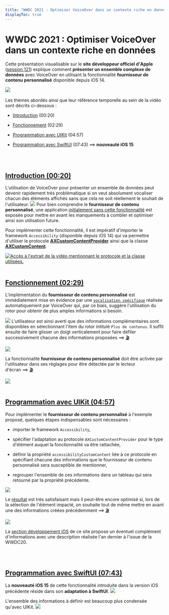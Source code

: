 ```yaml
---
title: "WWDC 2021 : Optimiser VoiceOver dans un contexte riche en données"
displayToc: true
---
```


# WWDC 2021 : Optimiser VoiceOver dans un contexte riche en données

Cette présentation visualisable sur le **site développeur officiel d'<span lang="en">Apple</span>** ([session 121](https://developer.apple.com/videos/play/wwdc2021/10121/)) explique comment **présenter un ensemble complexe de données** avec <span lang="en">VoiceOver</span> en utilisant la fonctionnalité **fournisseur de contenu personnalisé** disponible depuis iOS&nbsp;14.

![](../../../../images/iOSdev/wwdc21-121.png)
<br><br>Les thèmes abordés ainsi que leur référence temporelle au sein de la vidéo sont décrits ci-dessous&nbsp;:

- [Introduction](#introduction-0020) (00:20)

- [Fonctionnement](#fonctionnement-0229) (02:29)

- [Programmation avec UIKit](#programmation-avec-uikit-0457) (04:57)

- [Programmation avec SwiftUI](#programmation-avec-swiftui-0743) (07:43) ⟹ **nouveauté iOS&nbsp;15**

<br><br>
## [Introduction (00:20)](https://developer.apple.com/videos/play/wwdc2021/10121/?time=20)
L'utilisation de <span lang="en">VoiceOver</span> pour présenter un ensemble de données peut devenir rapidement très problématique si on veut absolument vocaliser chacun des éléments affichés sans que cela ne soit réellement le souhait de l'utilisateur.
![](../../../../images/iOSdev/wwdc21-121-Intro1.png)
Pour bien comprendre le **fournisseur de contenu personnalisé**, une application [initialement sans cette fonctionnalité](https://developer.apple.com/videos/play/wwdc2021/10121/?time=37) est exposée pour mettre en avant les manquements à combler et optimiser ainsi son utilisation future.

Pour implémenter cette fonctionnalité, il est impératif d'importer le <span lang="en">framework&nbsp;`Accessibility`</span> (disponible depuis iOS&nbsp;14) qui va permettre d'utiliser le protocole **[AXCustomContentProvider](https://developer.apple.com/documentation/accessibility/axcustomcontentprovider)** ainsi que la classe **[AXCustomContent](https://developer.apple.com/documentation/accessibility/axcustomcontent)**.
<a href="https://developer.apple.com/videos/play/wwdc2021/10121/?time=110">
    
![Accès à l'extrait de la vidéo mentionnant le protocole et la classe utilisées.](../../../../images/iOSdev/wwdc21-121-Intro2.png)
<br><br>
## [Fonctionnement (02:29)](https://developer.apple.com/videos/play/wwdc2021/10121/?time=149)
L'implémentation du **fournisseur de contenu personnalisé** est immédiatement mise en évidence par une [`vocalisation spécifique`](https://developer.apple.com/videos/play/wwdc2021/10121/?time=155) réalisée automatiquement par <span lang="en">VoiceOver</span> qui, par ce biais, suggère l'utilisation du rotor pour obtenir de plus amples informations si besoin.

![](../../../../images/iOSdev/wwdc21-121-Using1.png)
L'utilisateur est ainsi averti que des informations complémentaires sont disponibles en sélectionnant l'item du rotor intitulé `Plus de contenus`.
Il suffit ensuite de faire glisser un doigt verticalement pour faire défiler successivement chacune des informations proposées&nbsp;⟹&nbsp;[🎬](https://developer.apple.com/videos/play/wwdc2021/10121/?time=192)

![](../../../../images/iOSdev/wwdc21-121-Using2.png)

La fonctionnalité **fournisseur de contenu personnalisé** doit être activée par l'utilisateur dans ses réglages pour être détectée par le lecteur d'écran&nbsp;⟹&nbsp;[🎬](https://developer.apple.com/videos/play/wwdc2021/10121/?time=264)

![](../../../../images/iOSdev/wwdc21-121-Using3.png)
<br><br>
## [Programmation avec UIKit (04:57)](https://developer.apple.com/videos/play/wwdc2021/10121/?time=297)
Pour implémenter le **fournisseur de contenu personnalisé** à l'exemple proposé, quelques étapes indispensables sont nécessaires&nbsp;:

- importer le <span lang="en">framework&nbsp;`Accessibility`</span>,

- spécifier l'adaptation au protocole `AXCustomContentProvider` pour le type d'élément auquel la fonctionnalité va être rattachée,

- définir la propriété `accessibilityCustomContent` liée à ce protocole en spécifiant chacune des informations que le fournisseur de contenu personnalisé sera susceptible de mentionner,

- regrouper l'ensemble de ces informations dans un tableau qui sera retourné par la propriété précédente.

![](../../../../images/iOSdev/wwdc21-121-UIKit1.png)

Le [résultat](https://developer.apple.com/videos/play/wwdc2021/10121/?time=388) est très satisfaisant mais il peut-être encore optimisé si, lors de la sélection de l'élément impacté, on souhaite tout de même mettre en avant une des informations créées précédemment&nbsp;⟹&nbsp;[🎬](https://developer.apple.com/videos/play/wwdc2021/10121/?time=410)

![](../../../../images/iOSdev/wwdc21-121-UIKit2.png)

La <a href="../../../developpement/#fournisseur-de-contenu-personnalise" style="text-decoration: underline;">section&nbsp;développement&nbsp;iOS</a> de ce site propose un éventuel complément d'informations avec une description réalisée l'an dernier à l'issue de la WWDC20.

<br><br>
## [Programmation avec SwiftUI (07:43)](https://developer.apple.com/videos/play/wwdc2021/10121/?time=463)
La **nouveauté iOS&nbsp;15** de cette fonctionnalité introduite dans la version iOS précédente réside dans son **adaptation à SwiftUI**.
![](../../../../images/iOSdev/wwdc21-121-SwiftUI1.png)

L'ensemble des informations à définir est beaucoup plus condensée qu'avec UIKit.
![](../../../../images/iOSdev/wwdc21-121-SwiftUI2.png)
<br><br><br>
